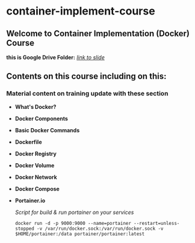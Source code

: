 # container-implement-course

## Welcome to Container Implementation (Docker) Course

**this is Google Drive Folder:** *[link to slide](https://www.google.com)*

## Contents on this course including on this:
### Material content on training update with these section
- **What's Docker?**
  
- **Docker Components**
  
- **Basic Docker Commands**
  
- **Dockerfile**
  
- **Docker Registry**
  
- **Docker Volume**
  
- **Docker Network**
  
- **Docker Compose**
  
- **Portainer.io**

  *Script for build & run portainer on your services*
  ```
  docker run -d -p 9000:9000 --name=portainer --restart=unless-stopped -v /var/run/docker.sock:/var/run/docker.sock -v $HOME/portainer:/data portainer/portainer:latest
  ```



